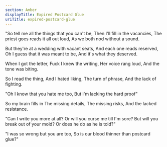 ```yaml
---
section: Amber
displayTitle: Expired Postcard Glue
uriTitle: expired-postcard-glue
---
```


"So tell me all the things that you can't be,
Then I'll fill in the vacancies,
The priest goes reads it all out loud,
As we both nod without a sound.

But they're at a wedding with vacant seats,
And each one reads reserved,
Oh I guess that it was meant to be,
And it's what they deserved.

When I got the letter,
Fuck I knew the writing,
Her voice rang loud,
And the tone was biting.

So I read the thing,
And I hated liking,
The turn of phrase,
And the lack of fighting.

"Oh I know that you hate me too,
But I'm lacking the hard proof"

So my brain fills in
The missing details,
The missing risks,
And the lacked resistance.

"Can I write you more at all?
Or will you curse me till I'm sore?
But will you break out of your mold?
Or does he do as he is told?"

"I was so wrong but you are too,
So is our blood thinner than postcard glue?"
